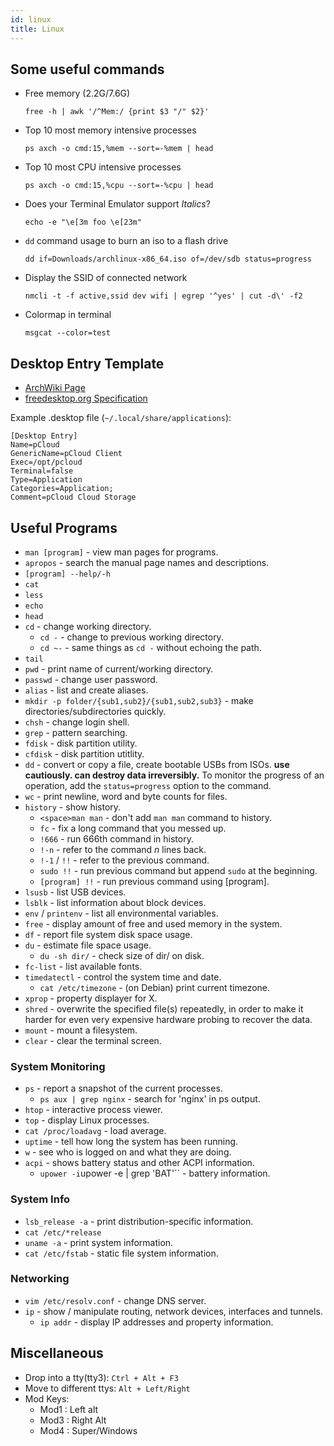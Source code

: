 ```yaml
---
id: linux
title: Linux
---
```


## Some useful commands

- Free memory (2.2G/7.6G)

  `free -h | awk '/^Mem:/ {print $3 "/" $2}'`

- Top 10 most memory intensive processes

  `ps axch -o cmd:15,%mem --sort=-%mem | head`

- Top 10 most CPU intensive processes

  `ps axch -o cmd:15,%cpu --sort=-%cpu | head`

- Does your Terminal Emulator support _Italics_?

  `echo -e "\e[3m foo \e[23m"`

- `dd` command usage to burn an iso to a flash drive

  `dd if=Downloads/archlinux-x86_64.iso of=/dev/sdb status=progress`

- Display the SSID of connected network

  `nmcli -t -f active,ssid dev wifi | egrep '^yes' | cut -d\' -f2`

- Colormap in terminal

  `msgcat --color=test`

## Desktop Entry Template

- [ArchWiki Page](https://wiki.archlinux.org/index.php/Desktop_entries)
- [freedesktop.org Specification](https://specifications.freedesktop.org/desktop-entry-spec/desktop-entry-spec-latest.html#recognized-keys)

Example .desktop file (`~/.local/share/applications`):

```
[Desktop Entry]
Name=pCloud
GenericName=pCloud Client
Exec=/opt/pcloud
Terminal=false
Type=Application
Categories=Application;
Comment=pCloud Cloud Storage
```

## Useful Programs

- `man [program]` - view man pages for programs.
- `apropos` - search the manual page names and descriptions.
- `[program] --help/-h`
- `cat`
- `less`
- `echo`
- `head`
- `cd` - change working directory.
  - `cd -` - change to previous working directory.
  - `cd ~-` - same things as `cd -` without echoing the path.
- `tail`
- `pwd` - print name of current/working directory.
- `passwd` - change user password.
- `alias` - list and create aliases.
- `mkdir -p folder/{sub1,sub2}/{sub1,sub2,sub3}` - make directories/subdirectories quickly.
- `chsh` - change login shell.
- `grep` - pattern searching.
- `fdisk` - disk partition utility.
- `cfdisk` - disk partition utitlity.
- `dd` - convert or copy a file, create bootable USBs from ISOs. **use cautiously. can destroy data irreversibly.** To monitor the progress of an operation, add the `status=progress` option to the command.
- `wc` - print newline, word and byte counts for files.
- `history` - show history.
  - `<space>man man` - don't add `man man` command to history.
  - `fc` - fix a long command that you messed up.
  - `!666` - run 666th command in history.
  - `!-n` - refer to the command _n_ lines back.
  - `!-1` / `!!` - refer to the previous command.
  - `sudo !!` - run previous command but append `sudo` at the beginning.
  - `[program] !!` - run previous command using [program].
- `lsusb` - list USB devices.
- `lsblk` - list information about block devices.
- `env` / `printenv` - list all environmental variables.
- `free` - display amount of free and used memory in the system.
- `df` - report file system disk space usage.
- `du` - estimate file space usage.
  - `du -sh dir/` - check size of dir/ on disk.
- `fc-list` - list available fonts.
- `timedatectl` - control the system time and date.
  - `cat /etc/timezone` - (on Debian) print current timezone.
- `xprop` - property displayer for X.
- `shred` - overwrite the specified file(s) repeatedly, in order to make it harder for even very expensive hardware probing to recover the data.
- `mount` - mount a filesystem.
- `clear` - clear the terminal screen.

### System Monitoring

- `ps` - report a snapshot of the current processes.
  - `ps aux | grep nginx` - search for 'nginx' in ps output.
- `htop` - interactive process viewer.
- `top` - display Linux processes.
- `cat /proc/loadavg` - load average.
- `uptime` - tell how long the system has been running.
- `w` - see who is logged on and what they are doing.
- `acpi` - shows battery status and other ACPI information.
  - `upower -i`upower -e | grep 'BAT'`` - battery information.

### System Info

- `lsb_release -a` - print distribution-specific information.
- `cat /etc/*release`
- `uname -a` - print system information.
- `cat /etc/fstab` - static file system information.

### Networking

- `vim /etc/resolv.conf` - change DNS server.
- `ip` - show / manipulate routing, network devices, interfaces and tunnels.
  - `ip addr` - display IP addresses and property information.

## Miscellaneous

- Drop into a tty(tty3): `Ctrl + Alt + F3`
- Move to different ttys: `Alt + Left/Right`
- Mod Keys:
  - Mod1 : Left alt
  - Mod3 : Right Alt
  - Mod4 : Super/Windows
